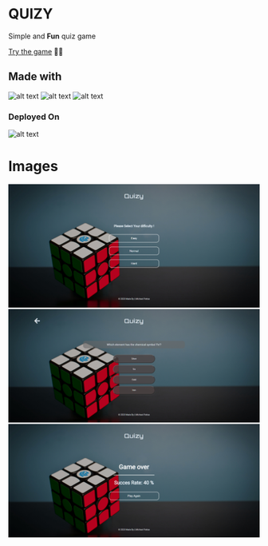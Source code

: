 # QUIZY

Simple and **Fun** quiz game

[Try the game](https://react-redux-quizz.herokuapp.com/) :tada::tada:

## Made with

![alt text](https://img.shields.io/badge/React-20232A?style=for-the-badge&logo=react&logoColor=61DAFB "Logo Title Text 1")
![alt text](https://img.shields.io/badge/Redux-593D88?style=for-the-badge&logo=redux&logoColor=white "Logo Title Text 1")
![alt text](https://img.shields.io/badge/CSS-239120?&style=for-the-badge&logo=css3&logoColor=white "Logo Title Text 1")

### Deployed On

![alt text ](https://img.shields.io/badge/Heroku-430098?style=for-the-badge&logo=heroku&logoColor=white "Logo Title Text 1")

# Images

![alt text](src\image\first-page.png "Logo Title Text 1")
![alt text](src\image\quizy-game-page.png "Logo Title Text 1")
![alt text](src\image\quizy-gameover.png "Logo Title Text 1")

